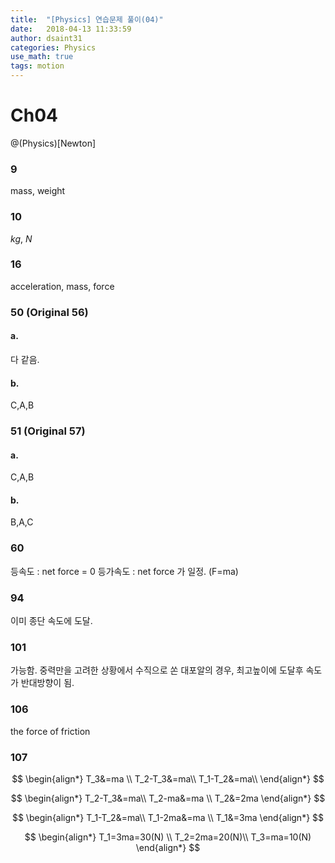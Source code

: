 ```yaml
---
title:  "[Physics] 연습문제 풀이(04)"
date:   2018-04-13 11:33:59
author: dsaint31
categories: Physics
use_math: true
tags: motion
---
```


# Ch04
@(Physics)[Newton]

### 9

mass, weight

### 10

$kg$, $N$

### 16

acceleration, mass, force

### 50 (Original 56)

#### a. 
다 같음.

#### b.
C,A,B

### 51 (Original 57)

#### a.
C,A,B

#### b.
B,A,C

### 60

등속도 : net force = 0
등가속도 : net force 가 일정. (F=ma)

### 94

이미 종단 속도에 도달.

### 101

가능함. 중력만을 고려한 상황에서 수직으로 쏜 대포알의 경우, 최고높이에 도달후 속도가 반대방향이 됨.


### 106

the force of friction

### 107

$$
\begin{align*}
T_3&=ma \\
T_2-T_3&=ma\\
T_1-T_2&=ma\\
\end{align*}
$$

$$
\begin{align*}
T_2-T_3&=ma\\
T_2-ma&=ma \\
T_2&=2ma
\end{align*}
$$

$$
\begin{align*}
T_1-T_2&=ma\\
T_1-2ma&=ma \\
T_1&=3ma
\end{align*}
$$

$$
\begin{align*}
T_1=3ma=30(N) \\
T_2=2ma=20(N)\\
T_3=ma=10(N)
\end{align*}
$$

